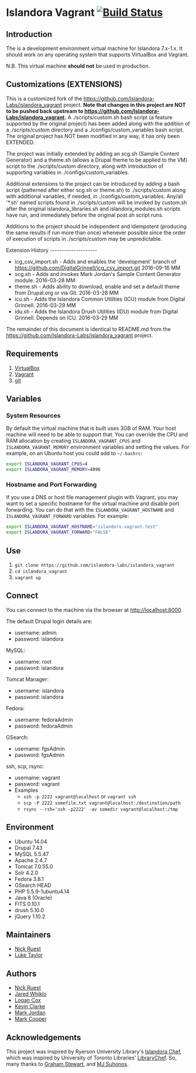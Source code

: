 # Islandora Vagrant [![Build Status](https://travis-ci.org/Islandora-Labs/islandora_vagrant.svg?branch=master)](https://travis-ci.org/Islandora-Labs/islandora_vagrant)

## Introduction

The is a development environment virtual machine for Islandora 7.x-1.x. It should work on any operating system that supports VirtualBox and Vagrant.

N.B. This virtual machine **should not** be used in production.

## Customizations (EXTENSIONS)

This is a customized fork of the https://github.com/Islandora-Labs/islandora_vagrant project.  **Note that changes in this project are NOT to be pushed back upstream to https://github.com/Islandora-Labs/islandora_vagrant.** A ./scripts/custom.sh bash script (a feature supported by the original project) has been added along with the addition of a ./scripts/custom directory and a ./configs/custom_variables bash script.  The original project has NOT been modified in any way, it has only been EXTENDED.
 
The project was initially extended by adding an scg.sh (Sample Content Generator) and a theme.sh (allows a Drupal theme to be applied to the VM) script to the ./scripts/custom directory, along with introduction of supporting variables in ./configs/custom_variables. 

Additional extensions to the project can be introduced by adding a bash script (patterned after either scg.sh or theme.sh) to ./scripts/custom along with additional variables, if needed, in ./configs/custom_variables.  Any/all '*.sh' named scripts found in ./scripts/custom will be invoked by custom.sh after the original islandora_libraries.sh and islandora_modules.sh scripts have run, and immediately before the original post.sh script runs.

Additions to the project should be independent and idempotent (producing the same results if run more than once) whenever possible since the order of execution of scripts in ./scripts/custom may be unpredictable.

Extension History -------------------- 

  * icg_csv_import.sh - Adds and enables the 'development' branch of https://github.com/DigitalGrinnell/icg_csv_import.git  2016-09-16 MM
  * scg.sh - Adds and invokes Mark Jordan's Sample Content Generator module. 2016-03-28 MM
  * theme.sh - Adds ability to download, enable and set a default theme from Drupal.org or via Git. 2016-03-28 MM
  * icu.sh - Adds the Islandora Common Utilities (ICU) module from Digital Grinnell. 2016-03-29 MM
  * idu.sh - Adds the Islandora Drush Utilities (IDU) module from Digital Grinnell. Depends on ICU. 2016-03-29 MM

The remainder of this document is identical to README.md from the https://github.com/Islandora-Labs/islandora_vagrant project.

## Requirements

1. [VirtualBox](https://www.virtualbox.org/)
2. [Vagrant](http://www.vagrantup.com)
3. [git](https://git-scm.com/)

## Variables

### System Resources

By default the virtual machine that is built uses 3GB of RAM. Your host machine will need to be able to support that. You can override the CPU and RAM allocation by creating `ISLANDORA_VAGRANT_CPUS` and `ISLANDORA_VAGRANT_MEMORY` environment variables and setting the values. For example, on an Ubuntu host you could add to `~/.bashrc`:

```bash
export ISLANDORA_VAGRANT_CPUS=4
export ISLANDORA_VAGRANT_MEMORY=4096
```

### Hostname and Port Forwarding

If you use a DNS or host file management plugin with Vagrant,  you may want to set a specific hostname for the virtual machine and disable port forwarding. You can do that with the `ISLANDORA_VAGRANT_HOSTNAME` and `ISLANDORA_VAGRANT_FORWARD` variables. For example:

```bash
export ISLANDORA_VAGRANT_HOSTNAME="islandora.vagrant.test"
export ISLANDORA_VAGRANT_FORWARD="FALSE"
```

## Use

1. `git clone https://github.com/islandora-labs/islandora_vagrant`
2. `cd islandora_vagrant`
3. `vagrant up`

## Connect

You can connect to the machine via the browser at [http://localhost:8000](http://localhost:8000).

The default Drupal login details are:
  - username: admin
  - password: islandora

MySQL:
  - username: root
  - password: islandora

Tomcat Manager:
  - username: islandora
  - password: islandora

Fedora:
  - username: fedoraAdmin
  - password: fedoraAdmin

GSearch:
  - username: fgsAdmin
  - password: fgsAdmin

ssh, scp, rsync:
  - username: vagrant
  - password: vagrant
  - Examples
    - `ssh -p 2222 vagrant@localhost` or `vagrant ssh`
    - `scp -P 2222 somefile.txt vagrant@localhost:/destination/path`
    - `rsync --rsh='ssh -p2222' -av somedir vagrant@localhost:/tmp`

## Environment

- Ubuntu 14.04
- Drupal 7.43
- MySQL 5.5.47
- Apache 2.4.7
- Tomcat 7.0.55.0
- Solr 4.2.0
- Fedora 3.8.1
- GSearch HEAD
- PHP 5.5.9-1ubuntu4.14
- Java 8 (Oracle)
- FITS 0.10.1
- drush 5.10.0
- jQuery 1.10.2

## Maintainers

* [Nick Ruest](https://github.com/ruebot)
* [Luke Taylor](https://github.com/lutaylor)

## Authors

* [Nick Ruest](https://github.com/ruebot)
* [Jared Whiklo](https://github.com/whikloj)
* [Logan Cox](https://github.com/lo5an)
* [Kevin Clarke](https://github.com/ksclarke)
* [Mark Jordan](https://github.com/mjordan)
* [Mark Cooper](https://github.com/mark-cooper)

## Acknowledgements

This project was inspired by Ryerson University Library's [Islandora Chef](https://github.com/ryersonlibrary/islandora_chef), which was inspired by University of Toronto Libraries' [LibraryChef](https://github.com/utlib/chef-islandora). So, many thanks to [Graham Stewart](https://github.com/whitepine23), and [MJ Suhonos](http://github.com/mjsuhonos/).
